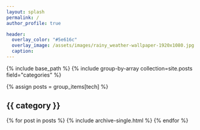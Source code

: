 ```yaml
---
layout: splash
permalink: /
author_profile: true

header:
  overlay_color: "#5e616c"
  overlay_image: /assets/images/rainy_weather-wallpaper-1920x1080.jpg
  caption:
---
```


{% include base_path %}
{% include group-by-array collection=site.posts field="categories" %}


  {% assign posts = group_items[tech] %}
  <h2 id="{{ category | slugify }}" class="archive__subtitle">{{ category }}</h2>
  {% for post in posts %}
    {% include archive-single.html %}
  {% endfor %}
